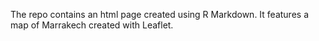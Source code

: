  The repo contains an html page created using R Markdown. It features a map of Marrakech created with Leaflet.
